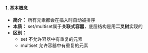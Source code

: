 <!--
 * @Author: 15868707168@163.com 15868707168@163.com
 * @Date: 2023-03-30 15:37:33
 * @LastEditors: 15868707168@163.com 15868707168@163.com
 * @LastEditTime: 2023-03-30 17:35:22
 * @FilePath: \CPlusPlusLessons\STL\容器\7.set.md
 * @Description: 这是默认设置,请设置`customMade`, 打开koroFileHeader查看配置 进行设置: https://github.com/OBKoro1/koro1FileHeader/wiki/%E9%85%8D%E7%BD%AE
-->
#### 1. 基本概念
+ **简介：** 所有元素都会在插入时自动被排序
+ **本质：** set/multiset属于**关联式容器**，底层结构是用**二叉树**实现的
+ **区别：**
  + set 不允许容器中有重复的元素
  + multiset 允许容器中有重复的元素
